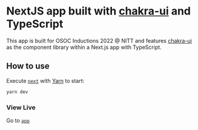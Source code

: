 # NextJS app built with [chakra-ui](https://github.com/chakra-ui/chakra-ui) and TypeScript

This app is built for OSOC Inductions 2022 @ NITT and features [chakra-ui](https://github.com/chakra-ui/chakra-ui) as the component library within a Next.js app with TypeScript.

## How to use

Execute [`next`](https://nextjs.org/docs/api-reference/cli) with [Yarn](https://yarnpkg.com/lang/en/docs/cli/create/) to start:

```bash
yarn dev
```

### View Live

Go to [`app`]()
